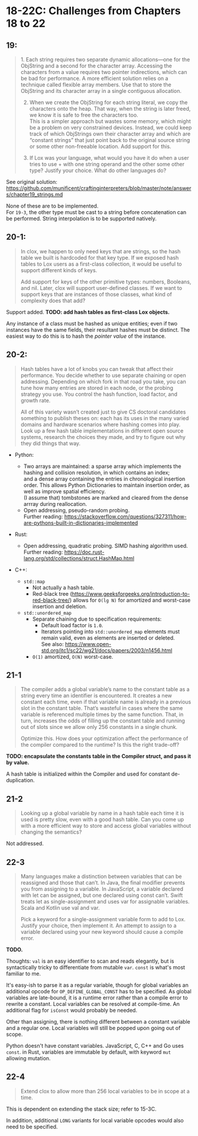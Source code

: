 # 18-22C: Challenges from Chapters 18 to 22

## 19:

<blockquote>
1. Each string requires two separate dynamic allocations—one for the ObjString and a second for the character array. Accessing the characters from a value requires two pointer indirections, which can be bad for performance. A more efficient solution relies on a technique called flexible array members. Use that to store the ObjString and its character array in a single contiguous allocation.

2. When we create the ObjString for each string literal, we copy the characters onto the heap. That way, when the string is later freed, we know it is safe to free the characters too.  
This is a simpler approach but wastes some memory, which might be a problem on very constrained devices. Instead, we could keep track of which ObjStrings own their character array and which are “constant strings” that just point back to the original source string or some other non-freeable location. Add support for this.

3. If Lox was your language, what would you have it do when a user tries to use + with one string operand and the other some other type? Justify your choice. What do other languages do?
</blockquote>

See original solution: https://github.com/munificent/craftinginterpreters/blob/master/note/answers/chapter19_strings.md

None of these are to be implemented.  
For `19-3`, the other type must be cast to a string before concatenation can be performed. String interpolation is to be supported natively.

## 20-1:

<blockquote>
In clox, we happen to only need keys that are strings, so the hash table we built is hardcoded for that key type. If we exposed hash tables to Lox users as a first-class collection, it would be useful to support different kinds of keys.

Add support for keys of the other primitive types: numbers, Booleans, and nil. Later, clox will support user-defined classes. If we want to support keys that are instances of those classes, what kind of complexity does that add?
</blockquote>

Support added. **TODO: add hash tables as first-class Lox objects.**

Any instance of a class must be hashed as unique entities; even if two instances have the same fields, their resultant hashes must be distinct. The easiest way to do this is to hash the *pointer value* of the instance.

## 20-2:

<blockquote>
Hash tables have a lot of knobs you can tweak that affect their performance. You decide whether to use separate chaining or open addressing. Depending on which fork in that road you take, you can tune how many entries are stored in each node, or the probing strategy you use. You control the hash function, load factor, and growth rate.

All of this variety wasn’t created just to give CS doctoral candidates something to publish theses on: each has its uses in the many varied domains and hardware scenarios where hashing comes into play. Look up a few hash table implementations in different open source systems, research the choices they made, and try to figure out why they did things that way.
</blockquote>

- Python:
  - Two arrays are maintained: a sparse array which implements the hashing and collision resolution, in which contains an index;  
  and a dense array containing the entries in chronological insertion order. This allows Python Dictionaries to maintain insertion order, as well as improve spatial efficiency.  
  (I assume that) tombstones are marked and cleared from the dense arrray during reallocation.
  - Open addressing, pseudo-random probing.    
  Further reading: https://stackoverflow.com/questions/327311/how-are-pythons-built-in-dictionaries-implemented

- Rust:
  - Open addressing, quadratic probing. SIMD hashing algorithm used.  
  Further reading: https://doc.rust-lang.org/std/collections/struct.HashMap.html

- C++:
  - `std::map`
    - Not actually a hash table.
    - Red-black tree (https://www.geeksforgeeks.org/introduction-to-red-black-tree/) allows for `O(lg N)` for amortized and worst-case insertion and deletion.
  - `std::unordered_map`
    - Separate chaining due to specification requirements:
      - Default load factor is `1.0`.
      - Iterators pointing into `std::unordered_map` elements must remain valid, even as elements are inserted or deleted.  
      See also: https://www.open-std.org/jtc1/sc22/wg21/docs/papers/2003/n1456.html
    - `O(1)` amortized, `O(N)` worst-case.

## 21-1

<blockquote>
The compiler adds a global variable’s name to the constant table as a string every time an identifier is encountered. It creates a new constant each time, even if that variable name is already in a previous slot in the constant table. That’s wasteful in cases where the same variable is referenced multiple times by the same function. That, in turn, increases the odds of filling up the constant table and running out of slots since we allow only 256 constants in a single chunk.

Optimize this. How does your optimization affect the performance of the compiler compared to the runtime? Is this the right trade-off?
</blockquote>

**TODO: encapsulate the constants table in the Compiler struct, and pass it by value.**

A hash table is initialized within the Compiler and used for constant de-duplication.

## 21-2

<blockquote>
Looking up a global variable by name in a hash table each time it is used is pretty slow, even with a good hash table. Can you come up with a more efficient way to store and access global variables without changing the semantics?
</blockquote>

Not addressed.

## 22-3
<blockquote>
Many languages make a distinction between variables that can be reassigned and those that can’t. In Java, the final modifier prevents you from assigning to a variable. In JavaScript, a variable declared with let can be assigned, but one declared using const can’t. Swift treats let as single-assignment and uses var for assignable variables. Scala and Kotlin use val and var.

Pick a keyword for a single-assignment variable form to add to Lox. Justify your choice, then implement it. An attempt to assign to a variable declared using your new keyword should cause a compile error.
</blockquote>

**TODO.**

Thoughts: `val` is an easy identifier to scan and reads elegantly, but is syntactically tricky to differentiate from mutable `var`. `const` is what's most familiar to me. 

It's easy-ish to parse it as a regular variable, though for global variables an additional opcode for `OP_DEFINE_GLOBAL_CONST` has to be specified. As global variables are late-bound, it is a runtime error rather than a compile error to rewrite a constant. Local variables can be resolved at compile-time. An additional flag for `isConst` would probably be needed.

Other than assigning, there is nothing different between a constant variable and a regular one. Local variables will still be popped upon going out of scope.

Python doesn't have constant variables. JavaScript, C, C++ and Go uses `const`. in Rust, variables are immutable by default, with keyword `mut` allowing mutation.

## 22-4

<blockquote>
Extend clox to allow more than 256 local variables to be in scope at a time.
</blockquote>

This is dependent on extending the stack size; refer to 15-3C.

In addition, additional `LONG` variants for local variable opcodes would also need to be specified.